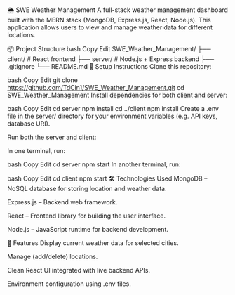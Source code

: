 🌦️ SWE Weather Management
A full-stack weather management dashboard built with the MERN stack (MongoDB, Express.js, React, Node.js). This application allows users to view and manage weather data for different locations.

📦 Project Structure
bash
Copy
Edit
SWE_Weather_Management/
├── client/    # React frontend
├── server/    # Node.js + Express backend
├── .gitignore
└── README.md
🚀 Setup Instructions
Clone this repository:

bash
Copy
Edit
git clone https://github.com/TdCin1/SWE_Weather_Management.git
cd SWE_Weather_Management
Install dependencies for both client and server:

bash
Copy
Edit
cd server
npm install
cd ../client
npm install
Create a .env file in the server/ directory for your environment variables (e.g. API keys, database URI).

Run both the server and client:

In one terminal, run:

bash
Copy
Edit
cd server
npm start
In another terminal, run:

bash
Copy
Edit
cd client
npm start
🛠️ Technologies Used
MongoDB – NoSQL database for storing location and weather data.

Express.js – Backend web framework.

React – Frontend library for building the user interface.

Node.js – JavaScript runtime for backend development.

📌 Features
Display current weather data for selected cities.

Manage (add/delete) locations.

Clean React UI integrated with live backend APIs.

Environment configuration using .env files.
